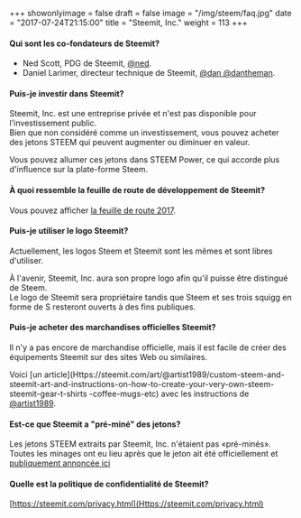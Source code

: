 +++
showonlyimage = false
draft = false
image = "/img/steem/faq.jpg"
date = "2017-07-24T21:15:00"
title = "Steemit, Inc."
weight = 113
+++

<!--more-->

#### Qui sont les co-fondateurs de Steemit?

* Ned Scott, PDG de Steemit, [@ned](Https://www.linkedin.com/in/nedscott).
* Daniel Larimer, directeur technique de Steemit, [@dan @dantheman](Https://www.linkedin.com/in/daniel-larimer-0a367089).

#### Puis-je investir dans Steemit?

Steemit, Inc. est une entreprise privée et n'est pas disponible pour l'investissement public.  
Bien que non considéré comme un investissement, vous pouvez acheter des jetons STEEM qui peuvent augmenter ou diminuer en valeur.  

Vous pouvez allumer ces jetons dans STEEM Power, ce qui accorde plus d'influence sur la plate-forme Steem.

#### À quoi ressemble la feuille de route de développement de Steemit?  

Vous pouvez afficher [la feuille de route 2017](https://steemit.com/steemit/@steemitblog/steemit-2017-roadmap).

#### Puis-je utiliser le logo Steemit?

Actuellement, les logos Steem et Steemit sont les mêmes et sont libres d'utiliser.

À l'avenir, Steemit, Inc. aura son propre logo afin qu'il puisse être distingué de Steem.  
Le logo de Steemit sera propriétaire tandis que Steem et ses trois squigg en forme de S resteront ouverts à des fins publiques.

#### Puis-je acheter des marchandises officielles Steemit?

Il n'y a pas encore de marchandise officielle, mais il est facile de créer des équipements Steemit sur des sites Web ou similaires.

Voici [un article](Https://steemit.com/art/@artist1989/custom-steem-and-steemit-art-and-instructions-on-how-to-create-your-very-own-steem-steemit-gear-t-shirts -coffee-mugs-etc) avec les instructions de [@artist1989](https://steemit.com/@artist1989).

#### Est-ce que Steemit a "pré-miné" des jetons?

Les jetons STEEM extraits par Steemit, Inc. n'étaient pas «pré-minés».  
Toutes les minages ont eu lieu après que le jeton ait été officiellement et [publiquement annoncée ici](Https://bitcointalk.org/index.php?topic=1410943.0)

#### Quelle est la politique de confidentialité de Steemit?

[https://steemit.com/privacy.html](Https://steemit.com/privacy.html)